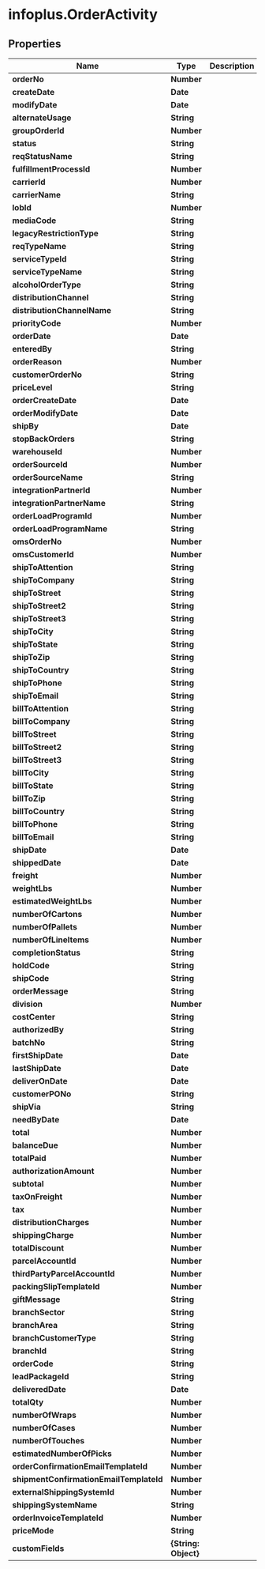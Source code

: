 # infoplus.OrderActivity

## Properties
Name | Type | Description | Notes
------------ | ------------- | ------------- | -------------
**orderNo** | **Number** |  | [optional] 
**createDate** | **Date** |  | [optional] 
**modifyDate** | **Date** |  | [optional] 
**alternateUsage** | **String** |  | [optional] 
**groupOrderId** | **Number** |  | [optional] 
**status** | **String** |  | [optional] 
**reqStatusName** | **String** |  | [optional] 
**fulfillmentProcessId** | **Number** |  | [optional] 
**carrierId** | **Number** |  | [optional] 
**carrierName** | **String** |  | [optional] 
**lobId** | **Number** |  | 
**mediaCode** | **String** |  | 
**legacyRestrictionType** | **String** |  | 
**reqTypeName** | **String** |  | [optional] 
**serviceTypeId** | **String** |  | [optional] 
**serviceTypeName** | **String** |  | [optional] 
**alcoholOrderType** | **String** |  | [optional] 
**distributionChannel** | **String** |  | [optional] 
**distributionChannelName** | **String** |  | [optional] 
**priorityCode** | **Number** |  | [optional] 
**orderDate** | **Date** |  | 
**enteredBy** | **String** |  | [optional] 
**orderReason** | **Number** |  | [optional] 
**customerOrderNo** | **String** |  | [optional] 
**priceLevel** | **String** |  | [optional] 
**orderCreateDate** | **Date** |  | [optional] 
**orderModifyDate** | **Date** |  | [optional] 
**shipBy** | **Date** |  | [optional] 
**stopBackOrders** | **String** |  | [optional] 
**warehouseId** | **Number** |  | 
**orderSourceId** | **Number** |  | [optional] 
**orderSourceName** | **String** |  | [optional] 
**integrationPartnerId** | **Number** |  | [optional] 
**integrationPartnerName** | **String** |  | [optional] 
**orderLoadProgramId** | **Number** |  | [optional] 
**orderLoadProgramName** | **String** |  | [optional] 
**omsOrderNo** | **Number** |  | [optional] 
**omsCustomerId** | **Number** |  | [optional] 
**shipToAttention** | **String** |  | [optional] 
**shipToCompany** | **String** |  | [optional] 
**shipToStreet** | **String** |  | [optional] 
**shipToStreet2** | **String** |  | [optional] 
**shipToStreet3** | **String** |  | [optional] 
**shipToCity** | **String** |  | [optional] 
**shipToState** | **String** |  | [optional] 
**shipToZip** | **String** |  | [optional] 
**shipToCountry** | **String** |  | [optional] 
**shipToPhone** | **String** |  | [optional] 
**shipToEmail** | **String** |  | [optional] 
**billToAttention** | **String** |  | [optional] 
**billToCompany** | **String** |  | [optional] 
**billToStreet** | **String** |  | [optional] 
**billToStreet2** | **String** |  | [optional] 
**billToStreet3** | **String** |  | [optional] 
**billToCity** | **String** |  | [optional] 
**billToState** | **String** |  | [optional] 
**billToZip** | **String** |  | [optional] 
**billToCountry** | **String** |  | [optional] 
**billToPhone** | **String** |  | [optional] 
**billToEmail** | **String** |  | [optional] 
**shipDate** | **Date** |  | [optional] 
**shippedDate** | **Date** |  | [optional] 
**freight** | **Number** |  | [optional] 
**weightLbs** | **Number** |  | [optional] 
**estimatedWeightLbs** | **Number** |  | [optional] 
**numberOfCartons** | **Number** |  | [optional] 
**numberOfPallets** | **Number** |  | [optional] 
**numberOfLineItems** | **Number** |  | [optional] 
**completionStatus** | **String** |  | [optional] 
**holdCode** | **String** |  | [optional] 
**shipCode** | **String** |  | [optional] 
**orderMessage** | **String** |  | [optional] 
**division** | **Number** |  | [optional] 
**costCenter** | **String** |  | [optional] 
**authorizedBy** | **String** |  | [optional] 
**batchNo** | **String** |  | [optional] 
**firstShipDate** | **Date** |  | [optional] 
**lastShipDate** | **Date** |  | [optional] 
**deliverOnDate** | **Date** |  | [optional] 
**customerPONo** | **String** |  | [optional] 
**shipVia** | **String** |  | [optional] 
**needByDate** | **Date** |  | [optional] 
**total** | **Number** |  | [optional] 
**balanceDue** | **Number** |  | [optional] 
**totalPaid** | **Number** |  | [optional] 
**authorizationAmount** | **Number** |  | [optional] 
**subtotal** | **Number** |  | [optional] 
**taxOnFreight** | **Number** |  | [optional] 
**tax** | **Number** |  | [optional] 
**distributionCharges** | **Number** |  | [optional] 
**shippingCharge** | **Number** |  | [optional] 
**totalDiscount** | **Number** |  | [optional] 
**parcelAccountId** | **Number** |  | [optional] 
**thirdPartyParcelAccountId** | **Number** |  | [optional] 
**packingSlipTemplateId** | **Number** |  | [optional] 
**giftMessage** | **String** |  | [optional] 
**branchSector** | **String** |  | [optional] 
**branchArea** | **String** |  | [optional] 
**branchCustomerType** | **String** |  | [optional] 
**branchId** | **String** |  | [optional] 
**orderCode** | **String** |  | [optional] 
**leadPackageId** | **String** |  | [optional] 
**deliveredDate** | **Date** |  | [optional] 
**totalQty** | **Number** |  | [optional] 
**numberOfWraps** | **Number** |  | [optional] 
**numberOfCases** | **Number** |  | [optional] 
**numberOfTouches** | **Number** |  | [optional] 
**estimatedNumberOfPicks** | **Number** |  | [optional] 
**orderConfirmationEmailTemplateId** | **Number** |  | [optional] 
**shipmentConfirmationEmailTemplateId** | **Number** |  | [optional] 
**externalShippingSystemId** | **Number** |  | [optional] 
**shippingSystemName** | **String** |  | [optional] 
**orderInvoiceTemplateId** | **Number** |  | [optional] 
**priceMode** | **String** |  | [optional] 
**customFields** | **{String: Object}** |  | [optional] 


